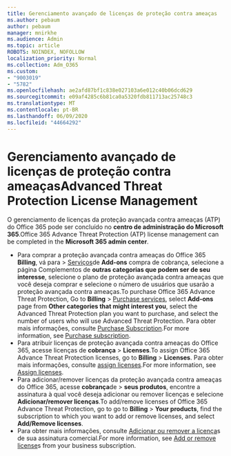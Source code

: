 ```yaml
---
title: Gerenciamento avançado de licenças de proteção contra ameaças
ms.author: pebaum
author: pebaum
manager: mnirkhe
ms.audience: Admin
ms.topic: article
ROBOTS: NOINDEX, NOFOLLOW
localization_priority: Normal
ms.collection: Adm_O365
ms.custom:
- "9003019"
- "5782"
ms.openlocfilehash: ae2afd87bf1c838e027103a6e012c40b06dcd629
ms.sourcegitcommit: e09af4285c6b81ca0a5320fdb811713ac25748c3
ms.translationtype: MT
ms.contentlocale: pt-BR
ms.lasthandoff: 06/09/2020
ms.locfileid: "44664292"
---
```

# <a name="advanced-threat-protection-license-management"></a><span data-ttu-id="191a5-102">Gerenciamento avançado de licenças de proteção contra ameaças</span><span class="sxs-lookup"><span data-stu-id="191a5-102">Advanced Threat Protection License Management</span></span>

<span data-ttu-id="191a5-103">O gerenciamento de licenças da proteção avançada contra ameaças (ATP) do Office 365 pode ser concluído no **centro de administração do Microsoft 365**.</span><span class="sxs-lookup"><span data-stu-id="191a5-103">Office 365 Advance Threat Protection (ATP) license management can be completed in the  **Microsoft 365 admin center**.</span></span>

- <span data-ttu-id="191a5-104">Para comprar a proteção avançada contra ameaças do Office 365 **Billing**, vá para  >  [Serviços](https://go.microsoft.com/fwlink/p/?linkid=868433)de **Add-ons** compra de cobrança, selecione a página Complementos de **outras categorias que podem ser de seu interesse**, selecione o plano de proteção avançada contra ameaças que você deseja comprar e selecione o número de usuários que usarão a proteção avançada contra ameaças.</span><span class="sxs-lookup"><span data-stu-id="191a5-104">To purchase Office 365 Advance Threat Protection, Go to  **Billing** > [Purchase services](https://go.microsoft.com/fwlink/p/?linkid=868433), select **Add-ons** page from  **Other categories that might interest you**, select the Advanced Threat Protection plan you want to purchase, and select the number of users who will use Advanced Threat Protection.</span></span> <span data-ttu-id="191a5-105">Para obter mais informações, consulte [Purchase Subscription](https://docs.microsoft.com/microsoft-365/commerce/subscriptions/upgrade-to-different-plan).</span><span class="sxs-lookup"><span data-stu-id="191a5-105">For more information, see [Purchase subscription](https://docs.microsoft.com/microsoft-365/commerce/subscriptions/upgrade-to-different-plan).</span></span>
- <span data-ttu-id="191a5-106">Para atribuir licenças de proteção avançada contra ameaças do Office 365, acesse licenças de **cobrança**  >  **Licenses**.</span><span class="sxs-lookup"><span data-stu-id="191a5-106">To assign Office 365 Advance Threat Protection licenses, go to **Billing** > **Licenses**.</span></span> <span data-ttu-id="191a5-107">Para obter mais informações, consulte [assign licenses](https://docs.microsoft.com/microsoft-365/admin/manage/assign-licenses-to-users).</span><span class="sxs-lookup"><span data-stu-id="191a5-107">For more information, see  [Assign licenses](https://docs.microsoft.com/microsoft-365/admin/manage/assign-licenses-to-users).</span></span>  
- <span data-ttu-id="191a5-108">Para adicionar/remover licenças da proteção avançada contra ameaças do Office 365, acesse **cobrança**de  >  **seus produtos**, encontre a assinatura à qual você deseja adicionar ou remover licenças e selecione **Adicionar/remover licenças**.</span><span class="sxs-lookup"><span data-stu-id="191a5-108">To add/remove licenses of Office 365 Advance Threat Protection, go to go to **Billing** > **Your products**, find the subscription to which you want to add or remove licenses, and select **Add/Remove licenses**.</span></span>  
- <span data-ttu-id="191a5-109">Para obter mais informações, consulte [Adicionar ou remover a licença](https://docs.microsoft.com/microsoft-365/commerce/licenses/buy-licenses?view=o365-worldwide#add-or-remove-licenses-for-your-business-subscription)s de sua assinatura comercial.</span><span class="sxs-lookup"><span data-stu-id="191a5-109">For more information, see [Add or remove license](https://docs.microsoft.com/microsoft-365/commerce/licenses/buy-licenses?view=o365-worldwide#add-or-remove-licenses-for-your-business-subscription)s from your business subscription.</span></span>
